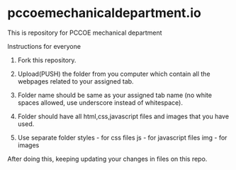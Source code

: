 # pccoemechanicaldepartment.io

This is repository for PCCOE mechanical department

Instructions for everyone
1. Fork this repository.

2. Upload(PUSH) the folder from you computer which contain all the webpages related to your assigned tab.

3. Folder name should be same as your assigned tab name (no white spaces allowed, use underscore instead of whitespace).

4. Folder should have all html,css,javascript files and images that you have used.

5. Use separate folder 
    styles - for css files
    js     - for javascript files
    img    - for images

After doing this, keeping updating your changes in files on this repo.
